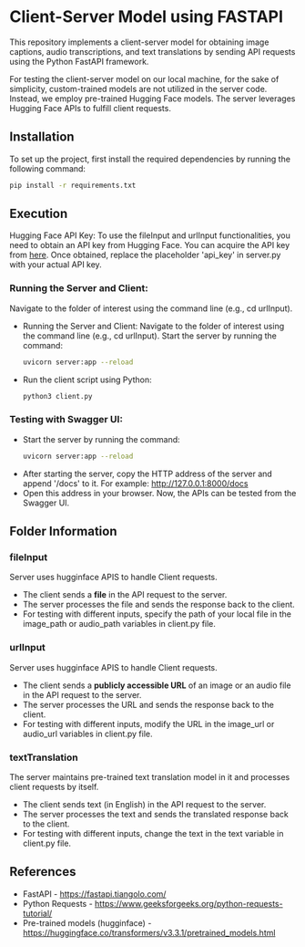 # Client-Server Model using FASTAPI

This repository implements a client-server model for obtaining image captions, audio transcriptions, and text translations by sending API requests using the Python FastAPI framework.


For testing the client-server model on our local machine, for the sake of simplicity, custom-trained models are not utilized in the server code. Instead, we employ pre-trained Hugging Face models. The server leverages Hugging Face APIs to fulfill client requests.

## Installation

To set up the project, first install the required dependencies by running the following command:

```bash
pip install -r requirements.txt 
```

## Execution
Hugging Face API Key: To use the fileInput and urlInput functionalities, you need to obtain an API key from Hugging Face. You can acquire the API key from [here](https://huggingface.co/settings/tokens). Once obtained, replace the placeholder 'api_key' in server.py with your actual API key.

### Running the Server and Client:

Navigate to the folder of interest using the command line (e.g., cd urlInput).
- Running the Server and Client:
  Navigate to the folder of interest using the command line (e.g., cd urlInput).
  Start the server by running the command:
  ```bash
  uvicorn server:app --reload
  ```
- Run the client script using Python:
  ```bash
  python3 client.py
  ```
### Testing with Swagger UI:
- Start the server by running the command:
  ```bash
  uvicorn server:app --reload
  ```
- After starting the server, copy the HTTP address of the server and append '/docs' to it. 
  For example: http://127.0.0.1:8000/docs
- Open this address in your browser. Now, the APIs can be tested from the Swagger UI.

## Folder Information
### fileInput
Server uses hugginface APIS to handle Client requests.
- The client sends a **file** in the API request to the server.
- The server processes the file and sends the response back to the client.
- For testing with different inputs, specify the path of your local file in the image_path or audio_path variables in client.py file.

### urlInput
Server uses hugginface APIS to handle Client requests.
- The client sends a **publicly accessible URL** of an image or an audio file in the API request to the server.
- The server processes the URL and sends the response back to the client.
- For testing with different inputs, modify the URL in the image_url or audio_url variables in client.py file.

### textTranslation
The server maintains pre-trained text translation model in it and processes client requests by itself.
- The client sends text (in English) in the API request to the server.
- The server processes the text and sends the translated response back to the client.
- For testing with different inputs, change the text in the text variable in client.py file.

## References
- FastAPI - https://fastapi.tiangolo.com/
- Python Requests - https://www.geeksforgeeks.org/python-requests-tutorial/
- Pre-trained models (hugginface) - https://huggingface.co/transformers/v3.3.1/pretrained_models.html
